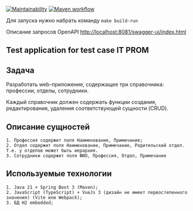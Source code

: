 [![Maintainability](https://api.codeclimate.com/v1/badges/7aa0843e159e2a63aaa9/maintainability)](https://codeclimate.com/github/HKreoin/itprom/maintainability)
[![Maven workflow](https://github.com/HKreoin/itprom/actions/workflows/maven-publish.yml/badge.svg)](https://github.com/HKreoin/itprom/actions)

Для запуска нужно набрать команду `make build-run`

Описание запросов OpenAPI [http://localhost:8081/swagger-ui/index.html](http://localhost:8081/swagger-ui/index.html)

## Test application for test case IT PROM

## Задача

Разработать web-приложение, содержащее три справочника: профессии, отделы, сотрудники.

Каждый справочник должен содержать функции создания, редактирования, удаления соответствующей сущности (CRUD).

## Описание сущностей

    1. Профессия содержит поля Наименование, Примечание;
    2. Отдел содержит поля Наименование, Примечание, Родительский отдел. Т.е. у отделов может быть иерархия.
    3. Сотрудники содержит поля ФИО, Профессия, Отдел, Примечание
    
## Используемые технологии

    1. Java 21 + Spring Boot 3 (Maven);
    2. JavaScript (TypeScript) + VueJs 3 (дизайн не имеет первостепенного значения) (Vite или Webpack); 
    3. БД H2 embedded;
    
